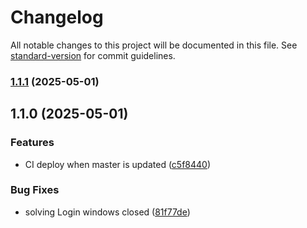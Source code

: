 # Changelog

All notable changes to this project will be documented in this file. See [standard-version](https://github.com/conventional-changelog/standard-version) for commit guidelines.

### [1.1.1](https://github.com/jcdesignweb/jukeis-app-erb/compare/v1.1.0...v1.1.1) (2025-05-01)

## 1.1.0 (2025-05-01)


### Features

* CI deploy when master is updated ([c5f8440](https://github.com/jcdesignweb/jukeis-app-erb/commit/c5f8440dafcd34ad6f1eff997b3841e75fe99a6b))


### Bug Fixes

* solving Login windows closed ([81f77de](https://github.com/jcdesignweb/jukeis-app-erb/commit/81f77de7368158e318d36c8e091f872ef270455b))
